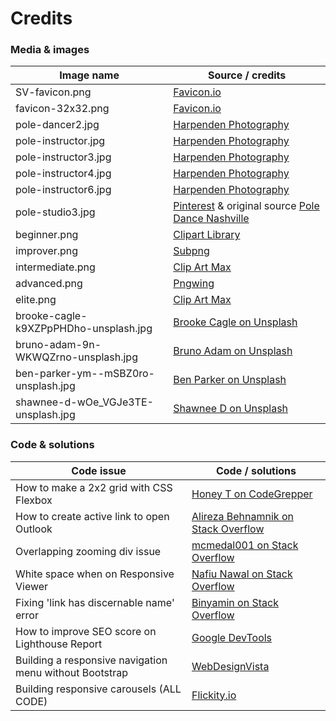 # Credits
### Media & images
Image name | Source / credits
------------ | -------------
SV-favicon.png | [Favicon.io](https://favicon.io/)
favicon-32x32.png | [Favicon.io](https://favicon.io/)
pole-dancer2.jpg | [Harpenden Photography](https://harpendenstudios.com/fitography/pole-dance-photography)
pole-instructor.jpg | [Harpenden Photography](https://harpendenstudios.com/fitography/pole-dance-photography)
pole-instructor3.jpg | [Harpenden Photography](https://harpendenstudios.com/fitography/pole-dance-photography)
pole-instructor4.jpg | [Harpenden Photography](https://harpendenstudios.com/fitography/pole-dance-photography)
pole-instructor6.jpg | [Harpenden Photography](https://harpendenstudios.com/fitography/pole-dance-photography)
pole-studio3.jpg | [Pinterest](https://www.pinterest.co.uk/pin/368591550726355016/) & original source [Pole Dance Nashville](https://www.missfitacademy.com/)
beginner.png | [Clipart Library](http://clipart-library.com/clip-art/pole-dancing-silhouette-15.htm)
improver.png | [Subpng](https://www.subpng.com/png-ibxtb6/download.html)
intermediate.png | [Clip Art Max](https://www.clipartmax.com/middle/m2i8G6K9A0b1d3Z5_stickers-pole-dance-sticker-pole-dance/)
advanced.png | [Pngwing](https://www.pngwing.com/en/free-png-djbud)
elite.png | [Clip Art Max](https://www.clipartmax.com/middle/m2i8Z5H7d3K9d3H7_pole-dance-silhouette-pole-dancer-silhouette-png-trnasparent/)
brooke-cagle-k9XZPpPHDho-unsplash.jpg | [Brooke Cagle on Unsplash](https://unsplash.com/photos/k9XZPpPHDho)
bruno-adam-9n-WKWQZrno-unsplash.jpg | [Bruno Adam on Unsplash](https://unsplash.com/photos/9n-WKWQZrno)
ben-parker-ym--mSBZ0ro-unsplash.jpg | [Ben Parker on Unsplash](https://unsplash.com/photos/ym--mSBZ0ro)
shawnee-d-wOe_VGJe3TE-unsplash.jpg | [Shawnee D on Unsplash](https://unsplash.com/photos/wOe_VGJe3TE)

### Code & solutions

Code issue | Code / solutions
------------ | -------------
How to make a 2x2 grid with CSS Flexbox | [Honey T on CodeGrepper](https://www.codegrepper.com/code-examples/html/2x2+image+grid+css)
How to create active link to open Outlook | [Alireza Behnamnik on Stack Overflow](https://stackoverflow.com/questions/39970805/how-to-create-a-html-button-that-opens-outlook-application/39970862)
Overlapping zooming div issue | [mcmedal001 on Stack Overflow](https://stackoverflow.com/questions/32524423/zooming-an-image-on-hover-and-not-exceeding-parent-div-borders)
White space when on Responsive Viewer | [Nafiu Nawal on Stack Overflow](https://stackoverflow.com/questions/47976439/unable-to-remove-white-space-from-right-in-responsive-design-html-css)
Fixing 'link has discernable name' error | [Binyamin on Stack Overflow](https://stackoverflow.com/questions/51683761/how-to-fix-lighthouse-links-do-not-have-a-discernible-name)
How to improve SEO score on Lighthouse Report | [Google DevTools](https://web.dev/meta-description/?utm_source=lighthouse&utm_medium=devtools)
Building a responsive navigation menu without Bootstrap | [WebDesignVista](https://www.webdesignvista.com/create-responsive-navbar-without-bootstrap/)
Building responsive carousels (ALL CODE) | [Flickity.io](https://flickity.metafizzy.co/)
